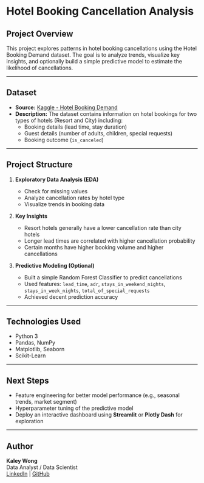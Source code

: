 # Hotel Booking Cancellation Analysis

## Project Overview
This project explores patterns in hotel booking cancellations using the Hotel Booking Demand dataset. The goal is to analyze trends, visualize key insights, and optionally build a simple predictive model to estimate the likelihood of cancellations.

---

## Dataset
- **Source:** [Kaggle - Hotel Booking Demand](https://www.kaggle.com/datasets/jessemostipak/hotel-booking-demand)
- **Description:** The dataset contains information on hotel bookings for two types of hotels (Resort and City) including:
  - Booking details (lead time, stay duration)
  - Guest details (number of adults, children, special requests)
  - Booking outcome (`is_canceled`)

---

## Project Structure
1. **Exploratory Data Analysis (EDA)**
   - Check for missing values
   - Analyze cancellation rates by hotel type
   - Visualize trends in booking data

2. **Key Insights**
   - Resort hotels generally have a lower cancellation rate than city hotels
   - Longer lead times are correlated with higher cancellation probability
   - Certain months have higher booking volume and higher cancellations

3. **Predictive Modeling (Optional)**
   - Built a simple Random Forest Classifier to predict cancellations
   - Used features: `lead_time`, `adr`, `stays_in_weekend_nights`, `stays_in_week_nights`, `total_of_special_requests`
   - Achieved decent prediction accuracy

---

## Technologies Used
- Python 3
- Pandas, NumPy
- Matplotlib, Seaborn
- Scikit-Learn

---

## Next Steps
- Feature engineering for better model performance (e.g., seasonal trends, market segment)
- Hyperparameter tuning of the predictive model
- Deploy an interactive dashboard using **Streamlit** or **Plotly Dash** for exploration

---

## Author
**Kaley Wong**  
Data Analyst / Data Scientist  
[LinkedIn](https://www.linkedin.com/in/kaley-wong/) | [GitHub](https://github.com/your-github-username)
